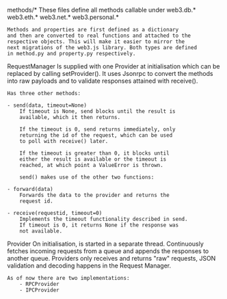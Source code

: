 methods/*
    These files define all methods callable under
    web3.db.*
    web3.eth.*
    web3.net.*
    web3.personal.*

    Methods and properties are first defined as a dictionary
    and then are converted to real functions and attached to the
    respective objects. This will make it easier to mirror the
    next migrations of the web3.js library. Both types are defined
    in method.py and property.py respectively.

RequestManager
    Is supplied with one Provider at initialisation which
    can be replaced by calling setProvider(). It uses Jsonrpc
    to convert the methods into raw payloads and to validate
    responses attained with receive().

    Has three other methods:

    - send(data, timeout=None)
        If timeout is None, send blocks until the result is
        available, which it then returns.

        If the timeout is 0, send returns immediately, only
        returning the id of the request, which can be used
        to poll with receive() later.

        If the timeout is greater than 0, it blocks until
        either the result is available or the timeout is
        reached, at which point a ValueError is thrown.

        send() makes use of the other two functions:

    - forward(data)
        Forwards the data to the provider and returns the
        request id.

    - receive(requestid, timeout=0)
        Implements the timeout functionality described in send.
        If timeout is 0, it returns None if the response was
        not available.

Provider
    On initialisation, is started in a separate thread.
    Continuously fetches incoming requests from a queue
    and appends the responses to another queue. Providers
    only receives and returns "raw" requests, JSON validation
    and decoding happens in the Request Manager.

    As of now there are two implementations:
        - RPCProvider
        - IPCProvider
